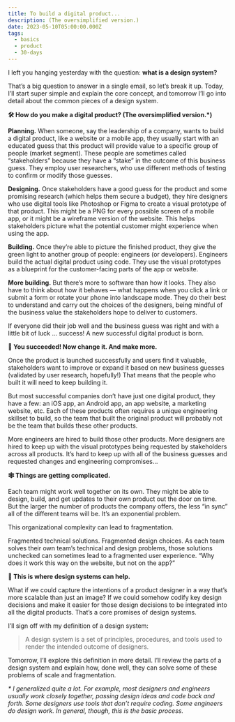 ```yaml
---
title: To build a digital product...
description: (The oversimplified version.)
date: 2023-05-10T05:00:00.000Z
tags:
  - basics
  - product
  - 30-days
---
```


I left you hanging yesterday with the question: **what is a design system?**

That’s a big question to answer in a single email, so let’s break it up. Today, I’ll start super simple and explain the core concept, and tomorrow I’ll go into detail about the common pieces of a design system.

**🛠 How do you make a digital product? (The oversimplified version.*)**

**Planning.** When someone, say the leadership of a company, wants to build a digital product, like a website or a mobile app, they usually start with an educated guess that this product will provide value to a specific group of people (market segment). These people are sometimes called “stakeholders” because they have a “stake” in the outcome of this business guess. They employ user researchers, who use different methods of testing to confirm or modify those guesses. 

**Designing.** Once stakeholders have a good guess for the product and some promising research (which helps them secure a budget), they hire designers who use digital tools like Photoshop or Figma to create a visual prototype of that product. This might be a PNG for every possible screen of a mobile app, or it might be a wireframe version of the website. This helps stakeholders picture what the potential customer might experience when using the app.

**Building.** Once they’re able to picture the finished product, they give the green light to another group of people: engineers (or developers). Engineers build the actual digital product using code. They use the visual prototypes as a blueprint for the customer-facing parts of the app or website.

**More building.** But there’s more to software than how it looks. They also have to think about how it behaves — what happens when you click a link or submit a form or rotate your phone into landscape mode. They do their best to understand and carry out the choices of the designers, being mindful of the business value the stakeholders hope to deliver to customers.

If everyone did their job well and the business guess was right and with a little bit of luck … success! A new successful digital product is born.

**💯 You succeeded! Now change it. And make more.**

Once the product is launched successfully and users find it valuable, stakeholders want to improve or expand it based on new business guesses (validated by user research, hopefully!) That means that the people who built it will need to keep building it.

But most successful companies don’t have just one digital product, they have a few: an iOS app, an Android app, an app website, a marketing website, etc. Each of these products often requires a unique engineering skillset to build, so the team that built the original product will probably not be the team that builds these other products.

More engineers are hired to build those other products. More designers are hired to keep up with the visual prototypes being requested by stakeholders across all products. It’s hard to keep up with all of the business guesses and requested changes and engineering compromises…

**🕸️ Things are getting complicated.**

Each team might work well together on its own. They might be able to design, build, and get updates to their own product out the door on time. But the larger the number of products the company offers, the less “in sync” all of the different teams will be. It’s an exponential problem.

This organizational complexity can lead to fragmentation. 

Fragmented technical solutions. Fragmented design choices. As each team solves their own team’s technical and design problems, those solutions unchecked can sometimes lead to a fragmented user experience. “Why does it work this way on the website, but not on the app?”

**🦸 This is where design systems can help.**

What if we could capture the intentions of a product designer in a way that’s more scalable than just an image? If we could somehow codify key design decisions and make it easier for those design decisions to be integrated into all the digital products. That’s a core promises of design systems.

I’ll sign off with my definition of a design system: 

> A design system is a set of principles, procedures, and tools used to render the intended outcome of designers.

Tomorrow, I’ll explore this definition in more detail. I’ll review the parts of a design system and explain how, done well, they can solve some of these problems of scale and fragmentation.

*\* I generalized quite a lot. For example, most designers and engineers usually work closely together, passing design ideas and code back and forth. Some designers use tools that don’t require coding. Some engineers do design work. In general, though, this is the basic process.*